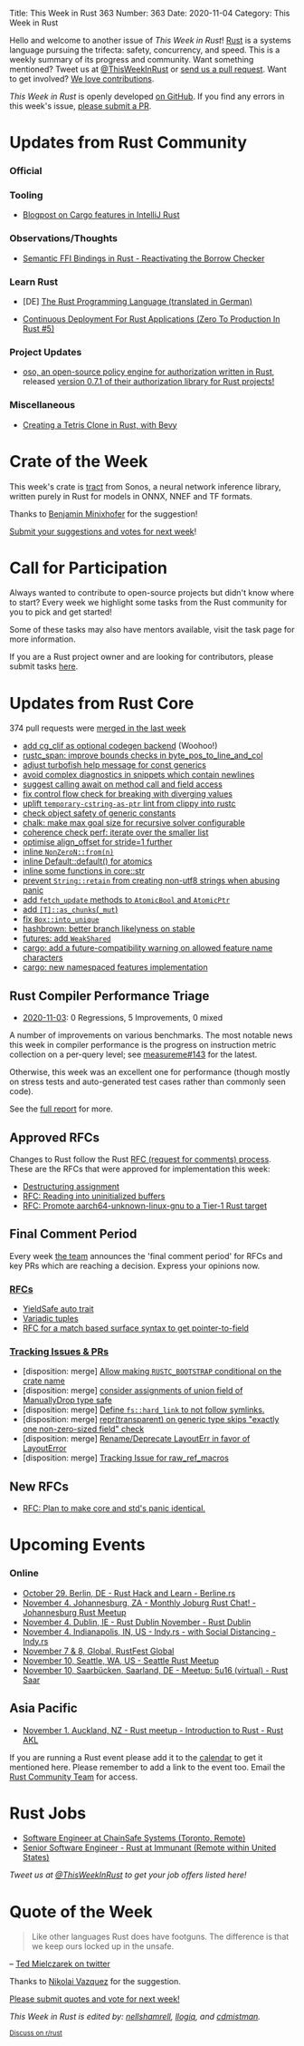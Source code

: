 Title: This Week in Rust 363
Number: 363
Date: 2020-11-04
Category: This Week in Rust

Hello and welcome to another issue of *This Week in Rust*!
[Rust](http://rust-lang.org) is a systems language pursuing the trifecta: safety, concurrency, and speed.
This is a weekly summary of its progress and community.
Want something mentioned? Tweet us at [@ThisWeekInRust](https://twitter.com/ThisWeekInRust) or [send us a pull request](https://github.com/emberian/this-week-in-rust).
Want to get involved? [We love contributions](https://github.com/rust-lang/rust/blob/master/CONTRIBUTING.md).

*This Week in Rust* is openly developed [on GitHub](https://github.com/emberian/this-week-in-rust).
If you find any errors in this week's issue, [please submit a PR](https://github.com/emberian/this-week-in-rust/pulls).

# Updates from Rust Community

### Official

### Tooling
* [Blogpost on Cargo features in IntelliJ Rust](https://blog.jetbrains.com/clion/2020/10/intellij-rust-new-functionality-for-cargo-features/)

### Observations/Thoughts
* [Semantic FFI Bindings in Rust - Reactivating the Borrow Checker](https://blog.schichler.dev/semantic-ffi-bindings-in-rust-reactivating-the-borrow-checker-ckgxtoxo8057pwrs174dqhcsi)

### Learn Rust
* [DE] [The Rust Programming Language (translated in German)](https://rust-lang-de.github.io/rustbook-de/)

* [Continuous Deployment For Rust Applications (Zero To Production In Rust #5)](https://www.lpalmieri.com/posts/2020-11-01-zero-to-production-5-how-to-deploy-a-rust-application/)

### Project Updates
* [oso, an open-source policy engine for authorization written in Rust](https://github.com/osohq/oso), released [version 0.7.1 of their authorization library for Rust projects!](https://docs.rs/oso/0.7.1/oso/)

### Miscellaneous
* [Creating a Tetris Clone in Rust, with Bevy](https://github.com/corbamico/bevy-tetris)

# Crate of the Week

This week's crate is [tract](https://github.com/sonos/tract) from Sonos, a neural network inference library, written purely in Rust for models in ONNX, NNEF and TF formats.

Thanks to [Benjamin Minixhofer](https://users.rust-lang.org/t/crate-of-the-week/2704/837) for the suggestion!

[Submit your suggestions and votes for next week][submit_crate]!

[submit_crate]: https://users.rust-lang.org/t/crate-of-the-week/2704

# Call for Participation

Always wanted to contribute to open-source projects but didn't know where to start?
Every week we highlight some tasks from the Rust community for you to pick and get started!

Some of these tasks may also have mentors available, visit the task page for more information.

If you are a Rust project owner and are looking for contributors, please submit tasks [here][guidelines].

[guidelines]: https://users.rust-lang.org/t/twir-call-for-participation/4821

# Updates from Rust Core

374 pull requests were [merged in the last week][merged]

[merged]: https://github.com/search?q=is%3Apr+org%3Arust-lang+is%3Amerged+merged%3A2020-10-26..2020-11-02

* [add cg_clif as optional codegen backend](https://github.com/rust-lang/rust/pull/77975) (Woohoo!)
* [rustc_span: improve bounds checks in byte_pos_to_line_and_col](https://github.com/rust-lang/rust/pull/78423)
* [adjust turbofish help message for const generics](https://github.com/rust-lang/rust/pull/78460)
* [avoid complex diagnostics in snippets which contain newlines](https://github.com/rust-lang/rust/pull/75020)
* [suggest calling await on method call and field access](https://github.com/rust-lang/rust/pull/78297)
* [fix control flow check for breaking with diverging values](https://github.com/rust-lang/rust/pull/77317)
* [uplift `temporary-cstring-as-ptr` lint from clippy into rustc](https://github.com/rust-lang/rust/pull/75671)
* [check object safety of generic constants](https://github.com/rust-lang/rust/pull/78365)
* [chalk: make max goal size for recursive solver configurable](https://github.com/rust-lang/chalk/pull/647)
* [coherence check perf: iterate over the smaller list](https://github.com/rust-lang/rust/pull/78323)
* [optimise align_offset for stride=1 further](https://github.com/rust-lang/rust/pull/75728)
* [inline `NonZeroN::from(n)`](https://github.com/rust-lang/rust/pull/78491)
* [inline Default::default() for atomics](https://github.com/rust-lang/rust/pull/78621)
* [inline some functions in core::str](https://github.com/rust-lang/rust/pull/78073)
* [prevent `String::retain` from creating non-utf8 strings when abusing panic](https://github.com/rust-lang/rust/pull/78499)
* [add `fetch_update` methods to `AtomicBool` and `AtomicPtr`](https://github.com/rust-lang/rust/pull/78637)
* [add `[T]::as_chunks`(`_mut`)](https://github.com/rust-lang/rust/pull/76635)
* [fix `Box::into_unique`](https://github.com/rust-lang/rust/pull/78446)
* [hashbrown: better branch likelyness on stable](https://github.com/rust-lang/hashbrown/pull/209)
* [futures: add `WeakShared`](https://github.com/rust-lang/futures-rs/pull/2169)
* [cargo: add a future-compatibility warning on allowed feature name characters](https://github.com/rust-lang/cargo/pull/8814)
* [cargo: new namespaced features implementation](https://github.com/rust-lang/cargo/pull/8799)

## Rust Compiler Performance Triage

* [2020-11-03](https://github.com/rust-lang/rustc-perf/blob/master/triage/2020-11-03.md):
0 Regressions, 5 Improvements, 0 mixed

A number of improvements on various benchmarks. The most notable news this week
in compiler performance is the progress on instruction metric collection on a
per-query level; see [measureme#143](https://github.com/rust-lang/measureme/pull/143) for the latest.

Otherwise, this week was an excellent one for performance (though mostly on
stress tests and auto-generated test cases rather than commonly seen code).

See the [full report](https://github.com/rust-lang/rustc-perf/blob/master/triage/2020-11-03.md) for more.

## Approved RFCs

Changes to Rust follow the Rust [RFC (request for comments) process](https://github.com/rust-lang/rfcs#rust-rfcs). These
are the RFCs that were approved for implementation this week:

* [Destructuring assignment](https://github.com/rust-lang/rfcs/pull/2909)
* [RFC: Reading into uninitialized buffers](https://github.com/rust-lang/rfcs/pull/2930)
* [RFC: Promote aarch64-unknown-linux-gnu to a Tier-1 Rust target](https://github.com/rust-lang/rfcs/pull/2959)

## Final Comment Period

Every week [the team](https://www.rust-lang.org/team.html) announces the
'final comment period' for RFCs and key PRs which are reaching a
decision. Express your opinions now.

### [RFCs](https://github.com/rust-lang/rfcs/labels/final-comment-period)
* [YieldSafe auto trait](https://github.com/rust-lang/rfcs/pull/2890)
* [Variadic tuples](https://github.com/rust-lang/rfcs/pull/2775)
* [RFC for a match based surface syntax to get pointer-to-field](https://github.com/rust-lang/rfcs/pull/2666)

### [Tracking Issues & PRs](https://github.com/rust-lang/rust/labels/final-comment-period)
* [disposition: merge] [Allow making `RUSTC_BOOTSTRAP` conditional on the crate name](https://github.com/rust-lang/rust/pull/77802)
* [disposition: merge] [consider assignments of union field of ManuallyDrop type safe](https://github.com/rust-lang/rust/pull/78068)
* [disposition: merge] [Define `fs::hard_link` to not follow symlinks.](https://github.com/rust-lang/rust/pull/78026)
* [disposition: merge] [repr(transparent) on generic type skips "exactly one non-zero-sized field" check](https://github.com/rust-lang/rust/issues/77841)
* [disposition: merge] [Rename/Deprecate LayoutErr in favor of LayoutError](https://github.com/rust-lang/rust/pull/77691)
* [disposition: merge] [Tracking Issue for raw_ref_macros](https://github.com/rust-lang/rust/issues/73394)

## New RFCs
* [RFC: Plan to make core and std's panic identical.](https://github.com/rust-lang/rfcs/pull/3007)

# Upcoming Events

### Online
* [October 29. Berlin, DE - Rust Hack and Learn - Berline.rs](https://www.meetup.com/opentechschool-berlin/events/txcprrybcnbmc/)
* [November 4. Johannesburg, ZA - Monthly Joburg Rust Chat! - Johannesburg Rust Meetup](https://www.meetup.com/Johannesburg-Rust-Meetup/events/274142374/)
* [November 4. Dublin, IE - Rust Dublin November - Rust Dublin](https://www.meetup.com/Rust-Dublin/events/274202454/)
* [November 4. Indianapolis, IN, US - Indy.rs - with Social Distancing - Indy.rs](https://www.meetup.com/indyrs/events/jhfstrybcpbgb/)
* [November 7 & 8, Global, RustFest Global](https://rustfest.global/)
* [November 10, Seattle, WA, US - Seattle Rust Meetup](https://www.meetup.com/Seattle-Rust-Meetup/events/gskksrybcpbnb/)
* [November 10, Saarbücken, Saarland, DE - Meetup: 5u16 (virtual) - Rust Saar](https://www.meetup.com/de-DE/Rust-Saar/events/273949461/)

## Asia Pacific
* [November 1. Auckland, NZ - Rust meetup - Introduction to Rust - Rust AKL](https://www.meetup.com/rust-akl/events/266876718/)

If you are running a Rust event please add it to the [calendar] to get
it mentioned here. Please remember to add a link to the event too.
Email the [Rust Community Team][community] for access.

[calendar]: https://www.google.com/calendar/embed?src=apd9vmbc22egenmtu5l6c5jbfc%40group.calendar.google.com
[community]: mailto:community-team@rust-lang.org

# Rust Jobs

* [Software Engineer at ChainSafe Systems (Toronto, Remote)](https://www.notion.so/chainsafe/Blockchain-Developer-Rust-0d577a2636b84511a5d4efc69454585d)
* [Senior Software Engineer - Rust at Immunant (Remote within United States)](https://immunant.com/jobs)

*Tweet us at [@ThisWeekInRust](https://twitter.com/ThisWeekInRust) to get your job offers listed here!*

# Quote of the Week

> Like other languages Rust does have footguns. The difference is that we keep ours locked up in the unsafe.

– [Ted Mielczarek on twitter](https://twitter.com/TedMielczarek/status/1322618223980892161)

Thanks to [Nikolai Vazquez](https://users.rust-lang.org/t/twir-quote-of-the-week/328/956) for the suggestion.

[Please submit quotes and vote for next week!](https://users.rust-lang.org/t/twir-quote-of-the-week/328)

*This Week in Rust is edited by: [nellshamrell](https://github.com/nellshamrell), [llogiq](https://github.com/llogiq), and [cdmistman](https://github.com/cdmistman).*

<small>[Discuss on r/rust](https://www.reddit.com/r/rust/comments/jk35ha/this_week_in_rust_362/)</small>
